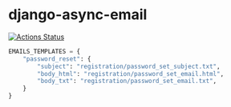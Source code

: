# django-async-email

[![Actions Status](https://github.com/eltonplima/django-async-email/workflows/tox/badge.svg)](https://github.com/eltonplima/django-async-email/actions)

```python
EMAILS_TEMPLATES = {
    "password_reset": {
        "subject": "registration/password_set_subject.txt",
        "body_html": "registration/password_set_email.html",
        "body_txt": "registration/password_set_email.txt",
    }
}
```
